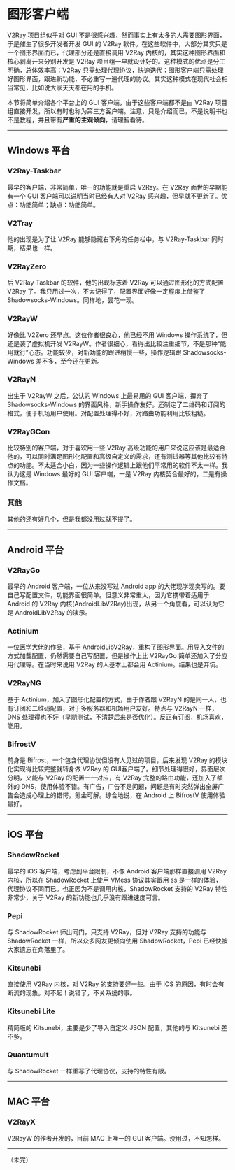 # 图形客户端

V2Ray 项目组似乎对 GUI 不是很感兴趣，然而事实上有太多的人需要图形界面，于是催生了很多开发者开发 GUI 的 V2Ray 软件。在这些软件中，大部分其实只是一个图形界面而已，代理部分还是直接调用 V2Ray 内核的，其实这种图形界面和核心剥离开来分别开发是 V2Ray 项目组一早就设计好的。这种模式的优点是分工明确，总体效率高：V2Ray 只需处理代理协议，快速迭代；图形客户端只需处理好图形界面，跟进新功能，不必重写一遍代理的协议。其实这种模式在现代社会相当常见，比如说大家天天都在用的手机。

本节将简单介绍各个平台上的 GUI 客户端，由于这些客户端都不是由 V2Ray 项目组直接开发，所以有时也称为第三方客户端。注意，只是介绍而已，不是说明书也不是教程，并且带有**严重的主观倾向**，请理智看待。

-----
## Windows 平台

### V2Ray-Taskbar 

最早的客户端，非常简单，唯一的功能就是重启 V2Ray。在 V2Ray 面世的早期能有一个 GUI 客户端可以说明当时已经有人对 V2Ray 感兴趣，但早就不更新了。优点：功能简单；缺点：功能简单。

### V2Tray
 
他的出现是为了让 V2Ray 能够隐藏右下角的任务栏中，与 V2Ray-Taskbar 同时期，结果也一样。

### V2RayZero

后 V2Ray-Taskbar 的软件，他的出现标志着 V2Ray 可以通过图形化的方式配置 V2Ray 了。我只用过一次，不太记得了，配置界面好像一定程度上借鉴了 Shadowsocks-Windows。同样地，昙花一现。

### V2RayW

好像比 V2Zero 还早点。这位作者很良心，他已经不用 Windows 操作系统了，但还是装了虚拟机开发 V2RayW。作者很细心，看得出比较注重细节，不是那种“能用就行”心态。功能较少，对新功能的跟进稍慢一些，操作逻辑跟 Shadowsocks-Windows 差不多，至今还在更新。

### V2RayN

出生于 V2RayW 之后，公认的 Windows 上最易用的 GUI 客户端，摒弃了 Shadowsocks-Windows 的界面风格，新手操作友好。还制定了二维码和订阅的格式，便于机场用户使用。对配置处理得不好，对路由功能利用比较粗糙。

### V2RayGCon

比较特别的客户端，对于喜欢用一些 V2Ray 高级功能的用户来说这应该是最适合他的，可以同时满足图形化配置和高级自定义的需求，还有测试器等其他比较有特点的功能。不太适合小白，因为一些操作逻辑上跟他们平常用的软件不太一样。我认为这是 Windows 最好的 GUI 客户端，一是 V2Ray 内核契合最好的，二是有操作文档。

### 其他

其他的还有好几个，但是我都没用过就不提了。

-----
## Android 平台

### V2RayGo 

最早的 Android 客户端，一位从来没写过 Android app 的大佬现学现卖写的。要自己写配置文件，功能界面很简单。但意义非常重大，因为它携带着适用于 Android 的 V2Ray 内核(AndroidLibV2Ray)出现，从另一个角度看，可以认为它是 AndroidLibV2Ray 的演示。

### Actinium

一位医学大佬的作品，基于 AndroidLibV2Ray，重构了图形界面。用导入文件的方式加载配置，仍然需要自己写配置，但是操作上比 V2RayGo 简单还加入了分应用代理等。在当时来说用 V2Ray 的人基本上都会用 Actinium。结果也是弃坑。

### V2RayNG 

基于 Actinium，加入了图形化配置的方式，由于作者跟 V2RayN 的是同一人，也有订阅和二维码配置，对于多服务器和机场用户友好。特点与 V2RayN 一样，DNS 处理得也不好（早期测试，不清楚后来是否优化）。反正有订阅，机场喜欢，能用。

### BifrostV

前身是 Bifrost，一个包含代理协议但没有人见过的项目，后来发现 V2Ray 的模块化实现得比较完整就转身做 V2Ray 的 GUI客户端了。细节处理得很好，界面层次分明，又能与 V2Ray 的配置一一对应，有 V2Ray 完整的路由功能，还加入了额外的 DNS，使用体验不错。有广告，广告不是问题，问题是有时突然弹出全屏广告会造成心理上的错愕，氪金可解。综合地说，在 Android 上 BifrostV 使用体验最好。

-----
## iOS 平台

### ShadowRocket

最早的 iOS 客户端，考虑到平台限制，不像 Android 客户端那样直接调用 V2Ray 内核，所以在 ShadowRocket 上使用 VMess 协议其实跟用 ss 是一样的体验，代理协议不同而已。也正因为不是调用内核，ShadowRocket 支持的 V2Ray 特性非常少，关于 V2Ray 的新功能也几乎没有跟进速度可言。

### Pepi

与 ShadowRocket 师出同门，只支持 V2Ray，但对 V2Ray 支持的功能与 ShadowRocket 一样，所以众多网友更倾向使用 ShadowRocket，Pepi 已经快被大家遗忘在角落里了。

### Kitsunebi

直接使用 V2Ray 内核，对 V2Ray 的支持要好一些。由于 iOS 的原因，有时会有断流的现象。对不起！说错了，不关系统的事。

### Kitsunebi Lite

精简版的 Kitsunebi，主要是少了导入自定义 JSON 配置，其他的与 Kitsunebi 差不多。

### Quantumult

与 ShadowRocket 一样重写了代理协议，支持的特性有限。

-----
## MAC 平台

### V2RayX

V2RayW 的作者开发的，目前 MAC 上唯一的 GUI 客户端。没用过，不知怎样。

-----
（未完）
